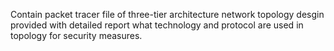 Contain packet tracer file of three-tier architecture network topology desgin provided with detailed report what technology and protocol are used in topology for security measures. 
